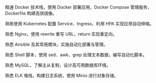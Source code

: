 精通 Docker 技术栈，使用 Docker 部署应用，Docker Compose 管理服务，Dockerfile 构建高效镜像。

熟练使用 Kubernetes 配置 Service、Ingress，利用 HPA 实现应用自动伸缩。

熟悉 Nginx，使用 rewrite 重写 URL，return 实现重定向。

熟悉 Ansible 及其常用模块，实施自动化部署与管理。

熟悉 Shell 脚本，使用 sed、awk、grep 处理文本数据，编写自动化脚本。

熟悉 MySQL，了解主从复制，设计高可用数据库环境。

熟悉 ELK 堆栈，构建日志系统，使用 Minio 进行对象存储。